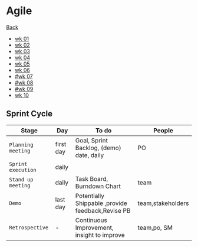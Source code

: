 # Agile

[Back](../tss2.md)

- [wk 01](./wk01/wk01.md)
- [wk 02](./wk02/wk02.md)
- [wk 03](./wk03/wk03.md)
- [wk 04](./wk04/wk04.md)
- [wk 05](./wk05/wk05.md)
- [wk 06](./wk06/wk06.md)
- [#wk 07](./wk07/wk07.md)
- [#wk 08](./wk08/wk08.md)
- [#wk 09](./wk09/wk09.md)
- [wk 10](./wk10/wk10.md)

## Sprint Cycle

| Stage              | Day       | To do                                             | People            |
| ------------------ | --------- | ------------------------------------------------- | ----------------- |
| `Planning meeting` | first day | Goal, Sprint Backlog, (demo) date, daily          | PO                |
| `Sprint execution` | daily     |                                                   |                   |
| `Stand up meeting` | daily     | Task Board, Burndown Chart                        | team              |
| `Demo`             | last day  | Potentially Shippable ,provide feedback,Revise PB | team,stakeholders |
| `Retrospective`    | -         | Continuous Improvement, insight to improve        | team,po, SM       |
